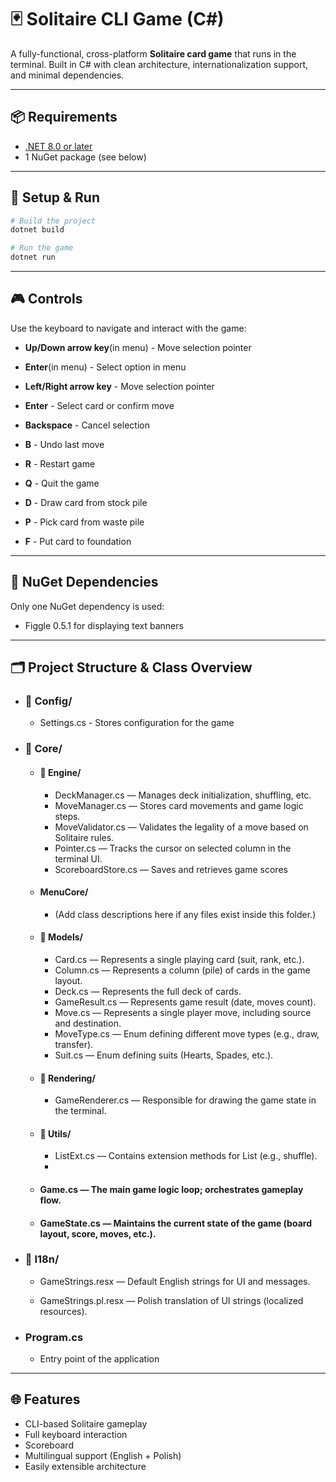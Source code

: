 # 🃏 Solitaire CLI Game (C#)

A fully-functional, cross-platform **Solitaire card game** that runs in the terminal. Built in C# with clean architecture, internationalization support, and minimal dependencies.

---

## 📦 Requirements

- [.NET 8.0 or later](https://dotnet.microsoft.com/)
- 1 NuGet package (see below)

---

## 🔧 Setup & Run

```bash
# Build the project
dotnet build

# Run the game
dotnet run
```
---

## 🎮 Controls

Use the keyboard to navigate and interact with the game:

- **Up/Down arrow key**(in menu) - Move selection pointer
- **Enter**(in menu) - Select option in menu


- **Left/Right arrow key** - Move selection pointer
- **Enter** - Select card or confirm move
- **Backspace** - Cancel selection
- **B** - Undo last move
- **R** - Restart game
- **Q** - Quit the game
- **D** - Draw card from stock pile
- **P** - Pick card from waste pile
- **F** - Put card to foundation

---

## 🧪 NuGet Dependencies
Only one NuGet dependency is used:
 - Figgle 0.5.1 for displaying text banners

---

## 🗂️ Project Structure & Class Overview

- ### 📁 Config/
  - Settings.cs - Stores configuration for the game

- ### 📁 Core/
    - #### 📁 Engine/
      - DeckManager.cs — Manages deck initialization, shuffling, etc.
      - MoveManager.cs — Stores card movements and game logic steps. 
      - MoveValidator.cs — Validates the legality of a move based on Solitaire rules. 
      - Pointer.cs — Tracks the cursor on selected column in the terminal UI. 
      - ScoreboardStore.cs — Saves and retrieves game scores

    - #### MenuCore/
      - (Add class descriptions here if any files exist inside this folder.)

    - #### 📁 Models/
      - Card.cs — Represents a single playing card (suit, rank, etc.). 
      - Column.cs — Represents a column (pile) of cards in the game layout. 
      - Deck.cs — Represents the full deck of cards. 
      - GameResult.cs — Represents game result (date, moves count). 
      - Move.cs — Represents a single player move, including source and destination. 
      - MoveType.cs — Enum defining different move types (e.g., draw, transfer). 
      - Suit.cs — Enum defining suits (Hearts, Spades, etc.).

    - #### 📁 Rendering/
      - GameRenderer.cs — Responsible for drawing the game state in the terminal.

    - #### 📁 Utils/
        - ListExt.cs — Contains extension methods for List<T> (e.g., shuffle).
        - 
    - #### Game.cs — The main game logic loop; orchestrates gameplay flow.
    - #### GameState.cs — Maintains the current state of the game (board layout, score, moves, etc.).

- ### 📁 I18n/

  - GameStrings.resx — Default English strings for UI and messages.

  - GameStrings.pl.resx — Polish translation of UI strings (localized resources).

- ### Program.cs
  - Entry point of the application

---

## 🌐 Features

- CLI-based Solitaire gameplay
- Full keyboard interaction
- Scoreboard
- Multilingual support (English + Polish)
- Easily extensible architecture
